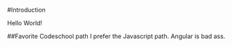 #Introduction

Hello World!

##Favorite Codeschool path
I prefer the Javascript path. Angular is bad ass. 